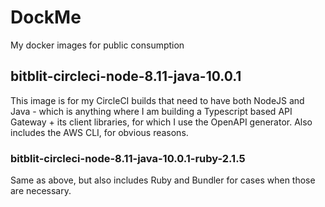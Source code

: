 # DockMe
My docker images for public consumption

## bitblit-circleci-node-8.11-java-10.0.1

This image is for my CircleCI builds that need to have both NodeJS and Java - which is anything where I am building
a Typescript based API Gateway + its client libraries, for which I use the OpenAPI generator.  Also includes the
AWS CLI, for obvious reasons.

### bitblit-circleci-node-8.11-java-10.0.1-ruby-2.1.5

Same as above, but also includes Ruby and Bundler for cases when those are necessary.
